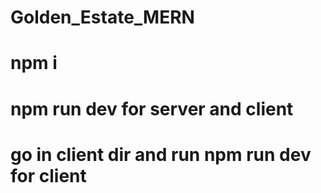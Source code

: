 # Golden_Estate_MERN
# npm i 
# npm run dev for server and client 
# go in client dir and run npm run dev for client
